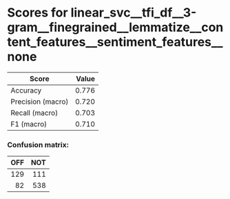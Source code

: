 # Scores for linear_svc__tfi_df__3-gram__finegrained__lemmatize__content_features__sentiment_features__none
|      Score      |Value|
|-----------------|----:|
|Accuracy         |0.776|
|Precision (macro)|0.720|
|Recall (macro)   |0.703|
|F1 (macro)       |0.710|

### Confusion matrix:
|OFF|NOT|
|--:|--:|
|129|111|
| 82|538|
